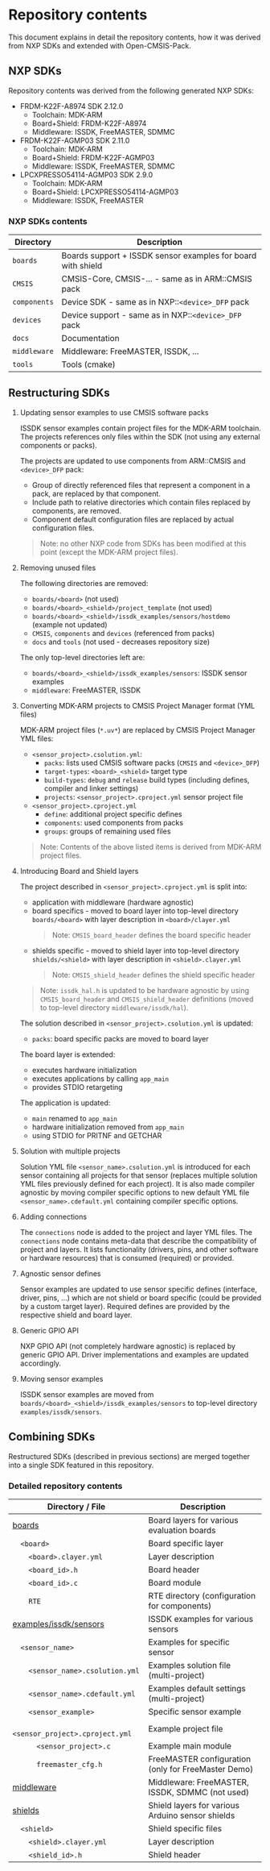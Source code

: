 # Repository contents

This document explains in detail the repository contents, how it was derived from NXP SDKs and extended with Open-CMSIS-Pack.

## NXP SDKs

Repository contents was derived from the following generated NXP SDKs:
 - FRDM-K22F-A8974 SDK 2.12.0
   - Toolchain: MDK-ARM
   - Board+Shield: FRDM-K22F-A8974
   - Middleware: ISSDK, FreeMASTER, SDMMC
 - FRDM-K22F-AGMP03 SDK 2.11.0
   - Toolchain: MDK-ARM
   - Board+Shield: FRDM-K22F-AGMP03
   - Middleware: ISSDK, FreeMASTER, SDMMC
 - LPCXPRESSO54114-AGMP03 SDK 2.9.0
   - Toolchain: MDK-ARM
   - Board+Shield: LPCXPRESSO54114-AGMP03
   - Middleware: ISSDK, FreeMASTER

### NXP SDKs contents

Directory     | Description
--------------|-------------------------------------------------------------
`boards`      | Boards support + ISSDK sensor examples for board with shield
`CMSIS`       | CMSIS-Core, CMSIS-... - same as in ARM::CMSIS pack
`components`  | Device SDK - same as in NXP::`<device>_DFP` pack
`devices`     | Device support - same as in NXP::`<device>_DFP` pack
`docs`        | Documentation
`middleware`  | Middleware: FreeMASTER, ISSDK, ...
`tools`       | Tools (cmake)

## Restructuring SDKs

1. Updating sensor examples to use CMSIS software packs

   ISSDK sensor examples contain project files for the MDK-ARM toolchain. 
   The projects references only files within the SDK (not using any external components or packs).

   The projects are updated to use components from ARM::CMSIS and `<device>_DFP` pack:
    - Group of directly referenced files that represent a component in a pack, are replaced by that component.
    - Include path to relative directories which contain files replaced by components, are removed.
    - Component default configuration files are replaced by actual configuration files.

   >Note: no other NXP code from SDKs has been modified at this point (except the MDK-ARM project files).

2. Removing unused files

   The following directories are removed:
    - `boards/<board>` (not used)
    - `boards/<board>_<shield>/project_template` (not used)
    - `boards/<board>_<shield>/issdk_examples/sensors/hostdemo` (example not updated)
    - `CMSIS`, `components` and `devices` (referenced from packs)
    - `docs` and `tools` (not used - decreases repository size)

   The only top-level directories left are:
    - `boards/<board>_<shield>/issdk_examples/sensors`: ISSDK sensor examples
    - `middleware`: FreeMASTER, ISSDK

3. Converting MDK-ARM projects to CMSIS Project Manager format (YML files)

   MDK-ARM project files (`*.uv*`) are replaced by CMSIS Project Manager YML files:
    - `<sensor_project>.csolution.yml`:
      - `packs`: lists used CMSIS software packs (`CMSIS` and `<device>_DFP`)
      - `target-types`: `<board>_<shield>` target type
      - `build-types`: `debug` and `release` build types (including defines, compiler and linker settings)
      - `projects`: `<sensor_project>.cproject.yml` sensor project file
    - `<sensor_project>.cproject.yml`
      - `define`: additional project specific defines
      - `components`: used components from packs
      - `groups`: groups of remaining used files
   >Note: Contents of the above listed items is derived from MDK-ARM project files.

4. Introducing Board and Shield layers

   The project described in `<sensor_project>.cproject.yml` is split into:
    - application with middleware (hardware agnostic)
    - board specifics - moved to board layer into top-level directory `boards/<board>` with layer description in `<board>/clayer.yml`
      >Note: `CMSIS_board_header` defines the board specific header
    - shields specific - moved to shield layer into top-level directory `shields/<shield>` with layer description in `<shield>.clayer.yml`
      >Note: `CMSIS_shield_header` defines the shield specific header

   >Note: `issdk_hal.h` is updated to be hardware agnostic by using `CMSIS_board_header` and `CMSIS_shield_header` definitions 
   (moved to top-level directory `middleware/issdk/hal`).

   The solution described in `<sensor_project>.csolution.yml` is updated:
    - `packs`: board specific packs are moved to board layer

   The board layer is extended:
    - executes hardware initialization
    - executes applications by calling `app_main`
    - provides STDIO retargeting

   The application is updated:
    - `main` renamed to `app_main`
    - hardware initialization removed from `app_main`
    - using STDIO for PRITNF and GETCHAR

5. Solution with multiple projects

   Solution YML file `<sensor_name>.csolution.yml` is introduced for each sensor containing all projects for that sensor 
   (replaces multiple solution YML files previously defined for each project). It is also made compiler agnostic by moving 
   compiler specific options to new default YML file `<sensor_name>.cdefault.yml` containing compiler specific options.

6. Adding connections

   The `connections` node is added to the project and layer YML files. 
   The `connections` node contains meta-data that describe the compatibility of project and layers. 
   It lists functionality (drivers, pins, and other software or hardware resources) that is consumed (required) or provided.

7. Agnostic sensor defines

   Sensor examples are updated to use sensor specific defines (interface, driver, pins, ...) which are not shield or board specific 
   (could be provided by a custom target layer). Required defines are provided by the respective shield and board layer.

8. Generic GPIO API

   NXP GPIO API (not completely hardware agnostic) is replaced by generic GPIO API. Driver implementations and examples are updated accordingly.

9. Moving sensor examples 

   ISSDK sensor examples are moved from `boards/<board>_<shield>/issdk_examples/sensors` to top-level directory `examples/issdk/sensors`.

## Combining SDKs

Restructured SDKs (described in previous sections) are merged together into a single SDK featured in this repository.

### Detailed repository contents
Directory / File                                    | Description
----------------------------------------------------|----------------------------------------------------
[boards](./boards)                                  | Board layers for various evaluation boards
&emsp;`<board>`                                     | Board specific layer
&emsp;&emsp;`<board>.clayer.yml`                    | Layer description
&emsp;&emsp;`<board_id>.h`                          | Board header
&emsp;&emsp;`<board_id>.c`                          | Board module
&emsp;&emsp;`RTE`                                   | RTE directory (configuration for components)
[examples/issdk/sensors](./examples/issdk/sensors/) | ISSDK examples for various sensors
&emsp;`<sensor_name>`                               | Examples for specific sensor
&emsp;&emsp;`<sensor_name>.csolution.yml`           | Examples solution file (multi-project)
&emsp;&emsp;`<sensor_name>.cdefault.yml`            | Examples default settings (multi-project)
&emsp;&emsp;`<sensor_example>`                      | Specific sensor example
&emsp;&emsp;&emsp;`<sensor_project>.cproject.yml`   | Example project file
&emsp;&emsp;&emsp;`<sensor_project>.c`              | Example main module
&emsp;&emsp;&emsp;`freemaster_cfg.h`                | FreeMASTER configuration (only for FreeMaster Demo)
[middleware](./middleware)                          | Middleware: FreeMASTER, ISSDK, SDMMC (not used)
[shields](./shields)                                | Shield layers for various Arduino sensor shields
&emsp;`<shield>`                                    | Shield specific files
&emsp;&emsp;`<shield>.clayer.yml`                   | Layer description
&emsp;&emsp;`<shield_id>.h`                         | Shield header

